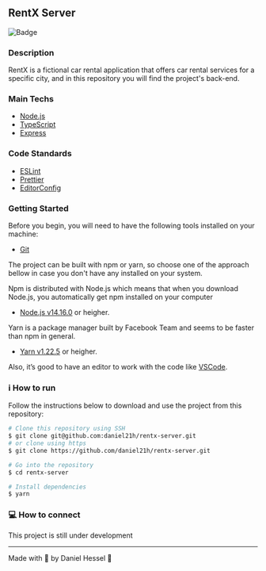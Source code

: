 ## RentX Server
![Badge](https://img.shields.io/static/v1?label=DH&message=DOSOMETHINGGREAT&color=0070f3&style=<0070f3>&logo=rocket)

### Description

RentX is a fictional car rental application that offers car rental services for a specific city, and in this repository you will find the project's back-end.

### Main Techs

- [Node.js](https://nodejs.org/en/)
- [TypeScript](https://www.typescriptlang.org/)
- [Express](https://expressjs.com/pt-br/)

### Code Standards

- [ESLint](https://eslint.org/)
- [Prettier](https://prettier.io/)
- [EditorConfig](https://editorconfig.org/)

### Getting Started

Before you begin, you will need to have the following tools installed on your machine:
- [Git](https://git-scm.com)

The project can be built with npm or yarn, so choose one of the approach bellow in case you don't have any installed on your system.

Npm is distributed with Node.js which means that when you download Node.js, you automatically get npm installed on your computer
- [Node.js v14.16.0](https://nodejs.org/) or heigher.

Yarn is a package manager built by Facebook Team and seems to be faster than npm in general.
- [Yarn v1.22.5](https://yarnpkg.com/) or heigher.

Also, it’s good to have an editor to work with the code like [VSCode](https://code.visualstudio.com/).

### :information_source: How to run

Follow the instructions below to download and use the project from this repository:

```bash
# Clone this repository using SSH
$ git clone git@github.com:daniel21h/rentx-server.git
# or clone using https
$ git clone https://github.com/daniel21h/rentx-server.git

# Go into the repository
$ cd rentx-server

# Install dependencies
$ yarn
```

### :computer: How to connect

This project is still under development

---

Made with :blue_heart: by Daniel Hessel :wave:
